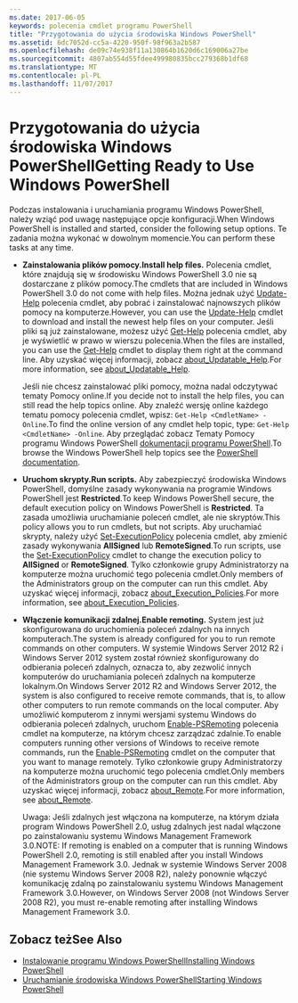 ```yaml
---
ms.date: 2017-06-05
keywords: polecenia cmdlet programu PowerShell
title: "Przygotowania do użycia środowiska Windows PowerShell"
ms.assetid: 6dc7052d-cc5a-4220-950f-98f963a2b587
ms.openlocfilehash: de09c74e938f11a130864b1620d6c169006a27be
ms.sourcegitcommit: 4807ab554d55fdee499980835bcc279368b1df68
ms.translationtype: MT
ms.contentlocale: pl-PL
ms.lasthandoff: 11/07/2017
---
```

# <a name="getting-ready-to-use-windows-powershell"></a><span data-ttu-id="3e474-103">Przygotowania do użycia środowiska Windows PowerShell</span><span class="sxs-lookup"><span data-stu-id="3e474-103">Getting Ready to Use Windows PowerShell</span></span>
<span data-ttu-id="3e474-104">Podczas instalowania i uruchamiania programu Windows PowerShell, należy wziąć pod uwagę następujące opcje konfiguracji.</span><span class="sxs-lookup"><span data-stu-id="3e474-104">When Windows PowerShell is installed and started, consider the following setup options.</span></span> <span data-ttu-id="3e474-105">Te zadania można wykonać w dowolnym momencie.</span><span class="sxs-lookup"><span data-stu-id="3e474-105">You can perform these tasks at any time.</span></span>

- <span data-ttu-id="3e474-106">**Zainstalowania plików pomocy.**</span><span class="sxs-lookup"><span data-stu-id="3e474-106">**Install help files.**</span></span> <span data-ttu-id="3e474-107">Polecenia cmdlet, które znajdują się w środowisku Windows PowerShell 3.0 nie są dostarczane z plików pomocy.</span><span class="sxs-lookup"><span data-stu-id="3e474-107">The cmdlets that are included in Windows PowerShell 3.0 do not come with help files.</span></span> <span data-ttu-id="3e474-108">Można jednak użyć [Update-Help](/powershell/module/microsoft.powershell.core/update-help) polecenia cmdlet, aby pobrać i zainstalować najnowszych plików pomocy na komputerze.</span><span class="sxs-lookup"><span data-stu-id="3e474-108">However, you can use the [Update-Help](/powershell/module/microsoft.powershell.core/update-help) cmdlet to download and install the newest help files on your computer.</span></span> <span data-ttu-id="3e474-109">Jeśli pliki są już zainstalowane, możesz użyć [Get-Help](/powershell/module/microsoft.powershell.core/get-help) polecenia cmdlet, aby je wyświetlić w prawo w wierszu polecenia.</span><span class="sxs-lookup"><span data-stu-id="3e474-109">When the files are installed, you can use the [Get-Help](/powershell/module/microsoft.powershell.core/get-help) cmdlet to display them right at the command line.</span></span> <span data-ttu-id="3e474-110">Aby uzyskać więcej informacji, zobacz [about_Updatable_Help](/powershell/module/microsoft.powershell.core/about/about_execution_policies).</span><span class="sxs-lookup"><span data-stu-id="3e474-110">For more information, see [about_Updatable_Help](/powershell/module/microsoft.powershell.core/about/about_execution_policies).</span></span>

    <span data-ttu-id="3e474-111">Jeśli nie chcesz zainstalować pliki pomocy, można nadal odczytywać tematy Pomocy online.</span><span class="sxs-lookup"><span data-stu-id="3e474-111">If you decide not to install the help files, you can still read the help topics online.</span></span> <span data-ttu-id="3e474-112">Aby znaleźć wersję online każdego tematu pomocy polecenia cmdlet, wpisz: `Get-Help <CmdletName> -Online`.</span><span class="sxs-lookup"><span data-stu-id="3e474-112">To find the online version of any cmdlet help topic, type: `Get-Help <CmdletName> -Online`.</span></span> <span data-ttu-id="3e474-113">Aby przeglądać zobacz Tematy Pomocy programu Windows PowerShell [dokumentacji programu PowerShell](/powershell/scripting).</span><span class="sxs-lookup"><span data-stu-id="3e474-113">To browse the Windows PowerShell help topics see the [PowerShell documentation](/powershell/scripting).</span></span>

- <span data-ttu-id="3e474-114">**Uruchom skrypty.**</span><span class="sxs-lookup"><span data-stu-id="3e474-114">**Run scripts.**</span></span> <span data-ttu-id="3e474-115">Aby zabezpieczyć środowiska Windows PowerShell, domyślne zasady wykonywania na programie Windows PowerShell jest **Restricted**.</span><span class="sxs-lookup"><span data-stu-id="3e474-115">To keep Windows PowerShell secure, the default execution policy on Windows PowerShell is **Restricted**.</span></span> <span data-ttu-id="3e474-116">Ta zasada umożliwia uruchamianie poleceń cmdlet, ale nie skryptów.</span><span class="sxs-lookup"><span data-stu-id="3e474-116">This policy allows you to run cmdlets, but not scripts.</span></span> <span data-ttu-id="3e474-117">Aby uruchamiać skrypty, należy użyć [Set-ExecutionPolicy](/powershell/module/microsoft.powershell.security/set-executionpolicy) polecenia cmdlet, aby zmienić zasady wykonywania **AllSigned** lub **RemoteSigned**.</span><span class="sxs-lookup"><span data-stu-id="3e474-117">To run scripts, use the [Set-ExecutionPolicy](/powershell/module/microsoft.powershell.security/set-executionpolicy) cmdlet to change the execution policy to **AllSigned** or **RemoteSigned**.</span></span> <span data-ttu-id="3e474-118">Tylko członkowie grupy Administratorzy na komputerze można uruchomić tego polecenia cmdlet.</span><span class="sxs-lookup"><span data-stu-id="3e474-118">Only members of the Administrators group on the computer can run this cmdlet.</span></span> <span data-ttu-id="3e474-119">Aby uzyskać więcej informacji, zobacz [about_Execution_Policies](/powershell/module/microsoft.powershell.core/about/about_execution_policies).</span><span class="sxs-lookup"><span data-stu-id="3e474-119">For more information, see [about_Execution_Policies](/powershell/module/microsoft.powershell.core/about/about_execution_policies).</span></span>

- <span data-ttu-id="3e474-120">**Włączenie komunikacji zdalnej.**</span><span class="sxs-lookup"><span data-stu-id="3e474-120">**Enable remoting.**</span></span> <span data-ttu-id="3e474-121">System jest już skonfigurowana do uruchomienia poleceń zdalnych na innych komputerach.</span><span class="sxs-lookup"><span data-stu-id="3e474-121">The system is already configured for you to run remote commands on other computers.</span></span> <span data-ttu-id="3e474-122">W systemie Windows Server 2012 R2 i Windows Server 2012 system został również skonfigurowany do odbierania poleceń zdalnych, oznacza to, aby zezwolić innych komputerów do uruchamiania poleceń zdalnych na komputerze lokalnym.</span><span class="sxs-lookup"><span data-stu-id="3e474-122">On Windows Server 2012 R2 and Windows Server 2012, the system is also configured to receive remote commands, that is, to allow other computers to run remote commands on the local computer.</span></span> <span data-ttu-id="3e474-123">Aby umożliwić komputerom z innymi wersjami systemu Windows do odbierania poleceń zdalnych, uruchom [Enable-PSRemoting](/powershell/module/microsoft.powershell.core/enable-psremoting) polecenia cmdlet na komputerze, na którym chcesz zarządzać zdalnie.</span><span class="sxs-lookup"><span data-stu-id="3e474-123">To enable computers running other versions of Windows to receive remote commands, run the [Enable-PSRemoting](/powershell/module/microsoft.powershell.core/enable-psremoting) cmdlet on the computer that you want to manage remotely.</span></span> <span data-ttu-id="3e474-124">Tylko członkowie grupy Administratorzy na komputerze można uruchomić tego polecenia cmdlet.</span><span class="sxs-lookup"><span data-stu-id="3e474-124">Only members of the Administrators group on the computer can run this cmdlet.</span></span> <span data-ttu-id="3e474-125">Aby uzyskać więcej informacji, zobacz [about_Remote](/powershell/module/microsoft.powershell.core/about/about_remote).</span><span class="sxs-lookup"><span data-stu-id="3e474-125">For more information, see [about_Remote](/powershell/module/microsoft.powershell.core/about/about_remote).</span></span>

    <span data-ttu-id="3e474-126">Uwaga: Jeśli zdalnych jest włączona na komputerze, na którym działa program Windows PowerShell 2.0, usług zdalnych jest nadal włączone po zainstalowaniu systemu Windows Management Framework 3.0.</span><span class="sxs-lookup"><span data-stu-id="3e474-126">NOTE: If remoting is enabled on a computer that is running Windows PowerShell 2.0, remoting is still enabled after you install Windows Management Framework 3.0.</span></span> <span data-ttu-id="3e474-127">Jednak w systemie Windows Server 2008 (nie systemu Windows Server 2008 R2), należy ponownie włączyć komunikację zdalną po zainstalowaniu systemu Windows Management Framework 3.0.</span><span class="sxs-lookup"><span data-stu-id="3e474-127">However, on Windows Server 2008 (not Windows Server 2008 R2), you must re-enable remoting after installing Windows Management Framework 3.0.</span></span>

## <a name="see-also"></a><span data-ttu-id="3e474-128">Zobacz też</span><span class="sxs-lookup"><span data-stu-id="3e474-128">See Also</span></span>
- [<span data-ttu-id="3e474-129">Instalowanie programu Windows PowerShell</span><span class="sxs-lookup"><span data-stu-id="3e474-129">Installing Windows PowerShell</span></span>](../setup/Installing-Windows-PowerShell.md)
- [<span data-ttu-id="3e474-130">Uruchamianie środowiska Windows PowerShell</span><span class="sxs-lookup"><span data-stu-id="3e474-130">Starting Windows PowerShell</span></span>](/powershell/scripting/setup/starting-windows-powershell)

